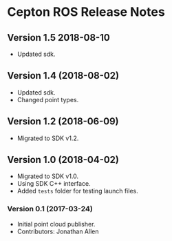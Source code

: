 # Cepton ROS Release Notes

## Version 1.5 2018-08-10
* Updated sdk.

## Version 1.4 (2018-08-02)
* Updated sdk.
* Changed point types.

## Version 1.2 (2018-06-09)
* Migrated to SDK v1.2.

## Version 1.0 (2018-04-02)
* Migrated to SDK v1.0.
* Using SDK C++ interface.
* Added `tests` folder for testing launch files.

### Version 0.1 (2017-03-24)
* Initial point cloud publisher.
* Contributors: Jonathan Allen

